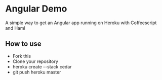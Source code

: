 # Angular Demo

A simple way to get an Angular app running on Heroku with Coffeescript and Haml

## How to use

* Fork this
* Clone your repository
* heroku create --stack cedar
* git push heroku master
